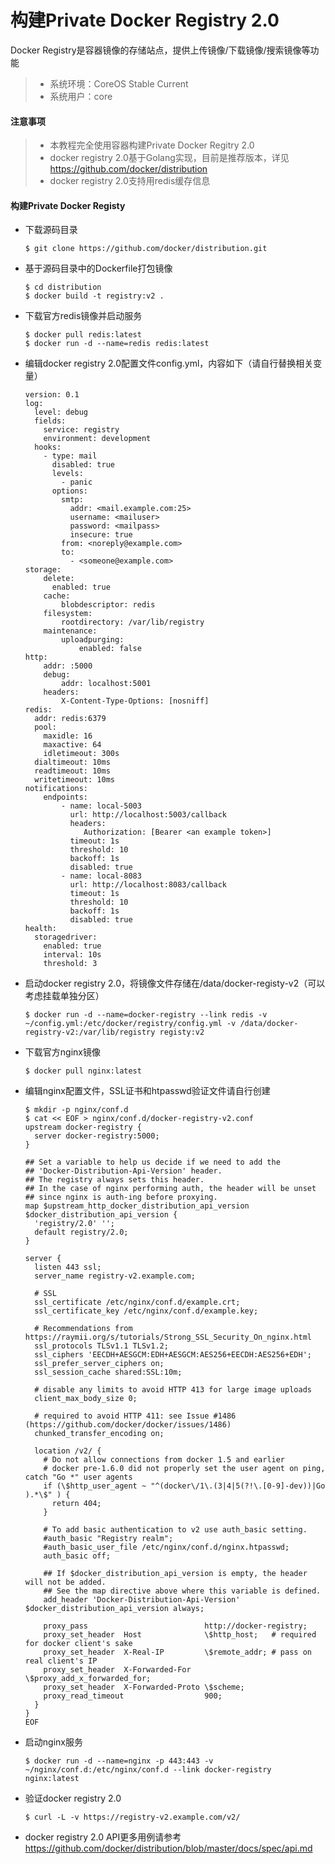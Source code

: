 构建Private Docker Registry 2.0
====
Docker Registry是容器镜像的存储站点，提供上传镜像/下载镜像/搜索镜像等功能
> - 系统环境：CoreOS Stable Current
> - 系统用户：core

#### 注意事项
> - 本教程完全使用容器构建Private Docker Regitry 2.0
> - docker registry 2.0基于Golang实现，目前是推荐版本，详见
https://github.com/docker/distribution
> - docker registry 2.0支持用redis缓存信息

#### 构建Private Docker Registy
  
  * 下载源码目录
    
        $ git clone https://github.com/docker/distribution.git
    
  * 基于源码目录中的Dockerfile打包镜像
      
        $ cd distribution
        $ docker build -t registry:v2 .
      
  * 下载官方redis镜像并启动服务
    
        $ docker pull redis:latest
        $ docker run -d --name=redis redis:latest
  
  * 编辑docker registry 2.0配置文件config.yml，内容如下（请自行替换相关变量）
    
        version: 0.1
        log:
          level: debug
          fields:
            service: registry
            environment: development
          hooks:
            - type: mail
              disabled: true
              levels:
                - panic
              options:
                smtp:
                  addr: <mail.example.com:25>
                  username: <mailuser>
                  password: <mailpass>
                  insecure: true
                from: <noreply@example.com>
                to:
                  - <someone@example.com>
        storage:
            delete:
              enabled: true
            cache:
                blobdescriptor: redis
            filesystem:
                rootdirectory: /var/lib/registry
            maintenance:
                uploadpurging:
                    enabled: false
        http:
            addr: :5000
            debug:
                addr: localhost:5001
            headers:
                X-Content-Type-Options: [nosniff]
        redis:
          addr: redis:6379
          pool:
            maxidle: 16
            maxactive: 64
            idletimeout: 300s
          dialtimeout: 10ms
          readtimeout: 10ms
          writetimeout: 10ms
        notifications:
            endpoints:
                - name: local-5003
                  url: http://localhost:5003/callback
                  headers:
                     Authorization: [Bearer <an example token>]
                  timeout: 1s
                  threshold: 10
                  backoff: 1s
                  disabled: true
                - name: local-8083
                  url: http://localhost:8083/callback
                  timeout: 1s
                  threshold: 10
                  backoff: 1s
                  disabled: true
        health:
          storagedriver:
            enabled: true
            interval: 10s
            threshold: 3
  
  * 启动docker registry 2.0，将镜像文件存储在/data/docker-registy-v2（可以考虑挂载单独分区）
        
        $ docker run -d --name=docker-registry --link redis -v ~/config.yml:/etc/docker/registry/config.yml -v /data/docker-registry-v2:/var/lib/registry registy:v2
        
  * 下载官方nginx镜像
  
        $ docker pull nginx:latest
        
  * 编辑nginx配置文件，SSL证书和htpasswd验证文件请自行创建
  
        $ mkdir -p nginx/conf.d
        $ cat << EOF > nginx/conf.d/docker-registry-v2.conf       
        upstream docker-registry {
          server docker-registry:5000;
        }
        
        ## Set a variable to help us decide if we need to add the
        ## 'Docker-Distribution-Api-Version' header.
        ## The registry always sets this header.
        ## In the case of nginx performing auth, the header will be unset
        ## since nginx is auth-ing before proxying.
        map $upstream_http_docker_distribution_api_version $docker_distribution_api_version {
          'registry/2.0' '';
          default registry/2.0;
        }
        
        server {
          listen 443 ssl;
          server_name registry-v2.example.com;
        
          # SSL
          ssl_certificate /etc/nginx/conf.d/example.crt;
          ssl_certificate_key /etc/nginx/conf.d/example.key;
        
          # Recommendations from https://raymii.org/s/tutorials/Strong_SSL_Security_On_nginx.html
          ssl_protocols TLSv1.1 TLSv1.2;
          ssl_ciphers 'EECDH+AESGCM:EDH+AESGCM:AES256+EECDH:AES256+EDH';
          ssl_prefer_server_ciphers on;
          ssl_session_cache shared:SSL:10m;
        
          # disable any limits to avoid HTTP 413 for large image uploads
          client_max_body_size 0;
        
          # required to avoid HTTP 411: see Issue #1486 (https://github.com/docker/docker/issues/1486)
          chunked_transfer_encoding on;
        
          location /v2/ {
            # Do not allow connections from docker 1.5 and earlier
            # docker pre-1.6.0 did not properly set the user agent on ping, catch "Go *" user agents
            if (\$http_user_agent ~ "^(docker\/1\.(3|4|5(?!\.[0-9]-dev))|Go ).*\$" ) {
              return 404;
            }
        
            # To add basic authentication to v2 use auth_basic setting.
            #auth_basic "Registry realm";
            #auth_basic_user_file /etc/nginx/conf.d/nginx.htpasswd;
            auth_basic off;
        
            ## If $docker_distribution_api_version is empty, the header will not be added.
            ## See the map directive above where this variable is defined.
            add_header 'Docker-Distribution-Api-Version' $docker_distribution_api_version always;
        
            proxy_pass                          http://docker-registry;
            proxy_set_header  Host              \$http_host;   # required for docker client's sake
            proxy_set_header  X-Real-IP         \$remote_addr; # pass on real client's IP
            proxy_set_header  X-Forwarded-For   \$proxy_add_x_forwarded_for;
            proxy_set_header  X-Forwarded-Proto \$scheme;
            proxy_read_timeout                  900;
          }
        }
        EOF

  * 启动nginx服务
  
        $ docker run -d --name=nginx -p 443:443 -v ~/nginx/conf.d:/etc/nginx/conf.d --link docker-registry nginx:latest
        
  * 验证docker registry 2.0
  
        $ curl -L -v https://registry-v2.example.com/v2/
        
  * docker registry 2.0 API更多用例请参考 https://github.com/docker/distribution/blob/master/docs/spec/api.md
  
        
